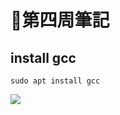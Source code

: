 # 📖第四周筆記

## install gcc

```
sudo apt install gcc
```

![](https://nohano1l.github.io/sp109b/note/week4/picture/1.png)